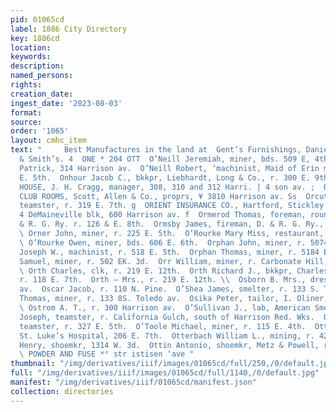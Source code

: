```yaml
---
pid: 01065cd
label: 1886 City Directory
key: 1886cd
location: 
keywords: 
description: 
named_persons: 
rights: 
creation_date: 
ingest_date: '2023-08-03'
format: 
source: 
order: '1065'
layout: cmhc_item
text: "     Best Manufactures in the land at  Gent’s Furnishings, Daniels, Fisher
  & Smith’s. 4  ONE * 204 OTT  O’Neill Jeremiah, miner, bds. 509 E, 4th.  O’Neill
  Patrick, 314 Harrison av.  O’Neill Robert, ‘machinist, Maid of Erin mine, r. 305
  E. 5th.  Onhour Jacob C., bkkpr, Liebhardt, Long & Co., r. 300 E. 9th. 4  OPERA
  HOUSE, J. H. Cragg, manager, 308, 310 and 312 Harri. | 4 son av. ;  OPERA HOUSE
  CLUB ROOMS, Scott, Allen & Co., proprs, ¥ 3810 Harrison av. Ss  Orcutt Thomas M.,
  teamster, r. 319 E. 7th. g  ORIENT INSURANCE CO., Hartford, Stickley & Shaw, agents,
  4 DeMaineville blk, 600 Harrison av. f  Ormerod Thomas, foreman, round house, D.
  & R. G. Ry. r. 126 & E. 8th.  Ormsby James, fireman, D. & R. G. Ry., r. 124 E. 14th.
  \ Orner John, miner, r. 225 E. 5th.  O’Rourke Mary Miss, restaurant, 112 E. 2d.
  \ O’Rourke Owen, miner, bds. 606 E. 6th.  Orphan John, miner, r. 5074 E. 6th.  Orphan
  Joseph W., machinist, r. 518 E. 5th.  Orphan Thomas, miner, r. 5184 E. 5th.  Orr
  Samuel, miner, r. 502 EK. 3d.  Orr William, miner, r. Carbonate Hill, nr. reservoir.
  \ Orth Charles, clk, r. 219 E. 12th.  Orth Richard J., bkkpr, Charles Boettcher,
  r. 118 E. 7th.  Orth — Mrs., r. 219 E. 12th. \\  Osborn B. Mrs., dressmkr, 719 Harrison
  av.  Oscar Jacob, r. 110 N. Pine.  O’Shea James, smelter, r. 133 S. Toledo av.  O’Shea
  Thomas, miner, r. 133 8S. Toledo av.  Osika Peter, tailor, I. Oliner, 111 E. 6th.
  \ Ostrom A. T., r. 300 Harrison av.  O’Sullivan J., lab, American Smelter.  Otis
  Joseph, teamster, r. California Gulch, south of Harrison Red. Wks.  O’Toole John,
  teamster, r. 327 E. 5th.  O’Toole Michael, miner, r. 115 E. 4th.  Ott Adolph, steward,
  St. Luke’s Hospital, 206 E. 7th.  Otterbach William L., mining, r. 420 E. 4th.  Otterpohl
  Henry, shoemkr, 1314 W. 3d.  Ottin Antonio, shoemkr, Metz & Powell, r. 106 W. 2d.
  \ POWDER AND FUSE *° str istisen ‘ave "
thumbnail: "/img/derivatives/iiif/images/01065cd/full/250,/0/default.jpg"
full: "/img/derivatives/iiif/images/01065cd/full/1140,/0/default.jpg"
manifest: "/img/derivatives/iiif/01065cd/manifest.json"
collection: directories
---
```

